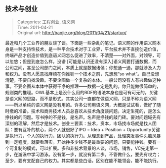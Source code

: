 技术与创业
---
    
> Categories: 工程创业, 语义网  
> Time: 2011-04-21  
> Original url: <http://baojie.org/blog/2011/04/21/startup/>
    
最近和几个工业界的朋友谈了谈。下面是一些杂乱的笔记。语义网的作用语义网本身是一种支持性技术，是一种平台技术对于工业界，平台技术并不直接创造价值，终端产品才创造价值到底语义网怎么促进了效率，不清楚——对外面，对领导，可以忽悠；但是到底怎么样，没谱 [可能是认识还没有深入]语义网要打通数据，而公司之间，甚至公司部门之间，本质上就是数据诸侯；你想通一通，那就涉及人力和权力。没有人愿意找麻烦在你推销一个技术之前，先想想“so what”。自己没想清楚，不要自找没趣。不要企图做一个复杂的本体。一般公司没有人有兴趣做这种事。不要企图从本体中获得干净的推理——数据一定是乱的。你只能做很简单的，规则类的推理。OWL基本上是没什么用的RDF的语法本身也是可有可无的。关键是语义网的思路，而不是形式。其实公司一直都在做语义网，只是不称为语义网——所以单纯的语义网是没有用的。许多公司用语义网，大概是试试看，做好了随时撤的准备。技术和商务技术人员总喜欢从技术角度谈问题。决定生死的，是怎么挣钱的的问题。写书挣的不是钱，是名声。名声是挣钱的敲门砖。要对问题域先有深刻的理解，然后才是技术。创业三要素：技术，资本，市场找市场就是找人团队：要有互补的核心，两个人就很好了IPO = Idea + Position + Opportunity关键是执行力，个人的执行力，团队的执行力。从理念到产品，处理突发事件头脑风暴到一定程度，就要看落实。开始挣多少钱不是最重要的问题，只要能挣钱。要有一个可复制的模式，可以扩展。多和非技术背景的人谈，市场，销售，VC先走第一步，在游泳中学习游泳。没有第一步，就没有第二步。不管做什么，要先有权力；至少，要有支配自己的权力。其实都是些白话，区别在能不能领会，能不能执行。     
    